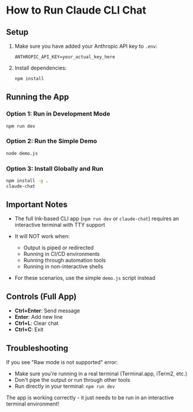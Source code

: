 # How to Run Claude CLI Chat

## Setup

1. Make sure you have added your Anthropic API key to `.env`:
   ```
   ANTHROPIC_API_KEY=your_actual_key_here
   ```

2. Install dependencies:
   ```bash
   npm install
   ```

## Running the App

### Option 1: Run in Development Mode
```bash
npm run dev
```

### Option 2: Run the Simple Demo
```bash
node demo.js
```

### Option 3: Install Globally and Run
```bash
npm install -g .
claude-chat
```

## Important Notes

- The full Ink-based CLI app (`npm run dev` or `claude-chat`) requires an interactive terminal with TTY support
- It will NOT work when:
  - Output is piped or redirected
  - Running in CI/CD environments
  - Running through automation tools
  - Running in non-interactive shells

- For these scenarios, use the simple `demo.js` script instead

## Controls (Full App)

- **Ctrl+Enter**: Send message
- **Enter**: Add new line
- **Ctrl+L**: Clear chat
- **Ctrl+C**: Exit

## Troubleshooting

If you see "Raw mode is not supported" error:
- Make sure you're running in a real terminal (Terminal.app, iTerm2, etc.)
- Don't pipe the output or run through other tools
- Run directly in your terminal: `npm run dev`

The app is working correctly - it just needs to be run in an interactive terminal environment!